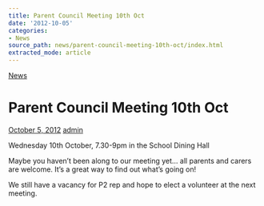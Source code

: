 ```yaml
---
title: Parent Council Meeting 10th Oct
date: '2012-10-05'
categories:
- News
source_path: news/parent-council-meeting-10th-oct/index.html
extracted_mode: article
---
```

[News](/news/)

# Parent Council Meeting 10th Oct

[October 5, 2012](/news/parent-council-meeting-10th-oct/) [admin](author/admin/)

Wednesday 10th October, 7.30-9pm in the School Dining Hall

Maybe you haven’t been along to our meeting yet… all parents and carers are welcome. It’s a great way to find out what’s going on!

We still have a vacancy for P2 rep and hope to elect a volunteer at the next meeting.
